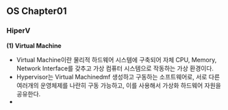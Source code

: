 ## OS Chapter01
### HiperV 
**(1) Virtual Machine** 
  - Virtual Machine이란 물리적 하드웨어 시스템에 구축되어 자체 CPU, Memory, Network Interface를 갖추고 가상 컴퓨터 시스템으로 작동하는 가상 환경이다. 
  - Hypervisor는 Virtual Machinedmf 생성하고 구동하는 소프트웨어로, 서로 다른 여러개의 운영체제를 나란히 구동 가능하고, 이를 사용해서 가상화 하드웨어 자원을 공유한다. 
  - 
